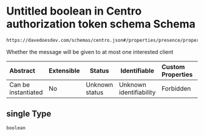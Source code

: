 # Untitled boolean in Centro authorization token schema Schema

```txt
https://davedoesdev.com/schemas/centro.json#/properties/presence/properties/disconnect/properties/single
```

Whether the message will be given to at most one interested client


| Abstract            | Extensible | Status         | Identifiable            | Custom Properties | Additional Properties | Access Restrictions | Defined In                                                                                  |
| :------------------ | ---------- | -------------- | ----------------------- | :---------------- | --------------------- | ------------------- | ------------------------------------------------------------------------------------------- |
| Can be instantiated | No         | Unknown status | Unknown identifiability | Forbidden         | Allowed               | none                | [default_authz_token.schema.json\*](default_authz_token.schema.json "open original schema") |

## single Type

`boolean`
